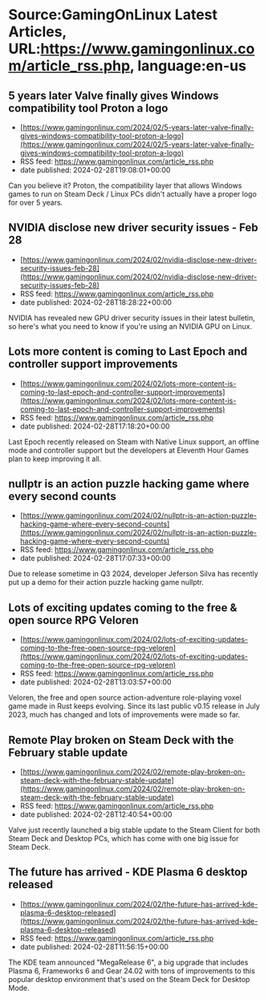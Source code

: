 # Source:GamingOnLinux Latest Articles, URL:https://www.gamingonlinux.com/article_rss.php, language:en-us

## 5 years later Valve finally gives Windows compatibility tool Proton a logo
 - [https://www.gamingonlinux.com/2024/02/5-years-later-valve-finally-gives-windows-compatibility-tool-proton-a-logo](https://www.gamingonlinux.com/2024/02/5-years-later-valve-finally-gives-windows-compatibility-tool-proton-a-logo)
 - RSS feed: https://www.gamingonlinux.com/article_rss.php
 - date published: 2024-02-28T19:08:01+00:00

Can you believe it? Proton, the compatibility layer that allows Windows games to run on Steam Deck / Linux PCs didn't actually have a proper logo for over 5 years.

## NVIDIA disclose new driver security issues - Feb 28
 - [https://www.gamingonlinux.com/2024/02/nvidia-disclose-new-driver-security-issues-feb-28](https://www.gamingonlinux.com/2024/02/nvidia-disclose-new-driver-security-issues-feb-28)
 - RSS feed: https://www.gamingonlinux.com/article_rss.php
 - date published: 2024-02-28T18:28:22+00:00

NVIDIA has revealed new GPU driver security issues in their latest bulletin, so here's what you need to know if you're using an NVIDIA GPU on Linux.

## Lots more content is coming to Last Epoch and controller support improvements
 - [https://www.gamingonlinux.com/2024/02/lots-more-content-is-coming-to-last-epoch-and-controller-support-improvements](https://www.gamingonlinux.com/2024/02/lots-more-content-is-coming-to-last-epoch-and-controller-support-improvements)
 - RSS feed: https://www.gamingonlinux.com/article_rss.php
 - date published: 2024-02-28T17:18:20+00:00

Last Epoch recently released on Steam with Native Linux support, an offline mode and controller support but the developers at Eleventh Hour Games plan to keep improving it all.

## nullptr is an action puzzle hacking game where every second counts
 - [https://www.gamingonlinux.com/2024/02/nullptr-is-an-action-puzzle-hacking-game-where-every-second-counts](https://www.gamingonlinux.com/2024/02/nullptr-is-an-action-puzzle-hacking-game-where-every-second-counts)
 - RSS feed: https://www.gamingonlinux.com/article_rss.php
 - date published: 2024-02-28T17:07:33+00:00

Due to release sometime in Q3 2024, developer Jeferson Silva has recently put up a demo for their action puzzle hacking game nullptr.

## Lots of exciting updates coming to the free & open source RPG Veloren
 - [https://www.gamingonlinux.com/2024/02/lots-of-exciting-updates-coming-to-the-free-open-source-rpg-veloren](https://www.gamingonlinux.com/2024/02/lots-of-exciting-updates-coming-to-the-free-open-source-rpg-veloren)
 - RSS feed: https://www.gamingonlinux.com/article_rss.php
 - date published: 2024-02-28T13:03:57+00:00

Veloren, the free and open source action-adventure role-playing voxel game made in Rust keeps evolving. Since its last public v0.15 release in July 2023, much has changed and lots of improvements were made so far.

## Remote Play broken on Steam Deck with the February stable update
 - [https://www.gamingonlinux.com/2024/02/remote-play-broken-on-steam-deck-with-the-february-stable-update](https://www.gamingonlinux.com/2024/02/remote-play-broken-on-steam-deck-with-the-february-stable-update)
 - RSS feed: https://www.gamingonlinux.com/article_rss.php
 - date published: 2024-02-28T12:40:54+00:00

Valve just recently launched a big stable update to the Steam Client for both Steam Deck and Desktop PCs, which has come with one big issue for Steam Deck.

## The future has arrived - KDE Plasma 6 desktop released
 - [https://www.gamingonlinux.com/2024/02/the-future-has-arrived-kde-plasma-6-desktop-released](https://www.gamingonlinux.com/2024/02/the-future-has-arrived-kde-plasma-6-desktop-released)
 - RSS feed: https://www.gamingonlinux.com/article_rss.php
 - date published: 2024-02-28T11:56:15+00:00

The KDE team announced "MegaRelease 6", a big upgrade that includes Plasma 6, Frameworks 6 and Gear 24.02 with tons of improvements to this popular desktop environment that's used on the Steam Deck for Desktop Mode.

